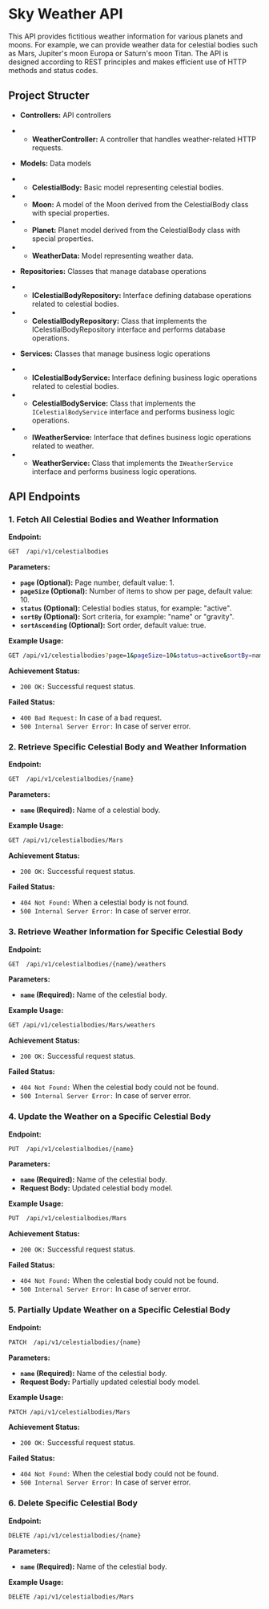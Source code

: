 # Sky Weather API

This API provides fictitious weather information for various planets and moons. For example, we can provide weather data for celestial bodies such as Mars, Jupiter's moon Europa or Saturn's moon Titan. The API is designed according to REST principles and makes efficient use of HTTP methods and status codes.

## Project Structer

- **Controllers:** API controllers
- - **WeatherController:** A controller that handles weather-related HTTP requests.

- **Models:** Data models
- - **CelestialBody:** Basic model representing celestial bodies.
- - **Moon:** A model of the Moon derived from the CelestialBody class with special properties.
- - **Planet:** Planet model derived from the CelestialBody class with special properties.
- - **WeatherData:** Model representing weather data.

- **Repositories:** Classes that manage database operations
- - **ICelestialBodyRepository:** Interface defining database operations related to celestial bodies.
- - **CelestialBodyRepository:** Class that implements the ICelestialBodyRepository interface and performs database operations.

- **Services:** Classes that manage business logic operations
- - **ICelestialBodyService:** Interface defining business logic operations related to celestial bodies.
- - **CelestialBodyService:** Class that implements the `ICelestialBodyService` interface and performs business logic operations.
- - **IWeatherService:** Interface that defines business logic operations related to weather.
- - **WeatherService:** Class that implements the `IWeatherService` interface and performs business logic operations.

## API Endpoints

### 1. Fetch All Celestial Bodies and Weather Information

**Endpoint:**
```bash
GET  /api/v1/celestialbodies
```

**Parameters:**
- **`page` (Optional):** Page number, default value: 1.
- **`pageSize` (Optional):** Number of items to show per page, default value: 10.
- **`status` (Optional):** Celestial bodies status, for example: "active".
- **`sortBy` (Optional):** Sort criteria, for example: "name" or "gravity".
- **`sortAscending` (Optional):** Sort order, default value: true.

**Example Usage:**
```bash
GET /api/v1/celestialbodies?page=1&pageSize=10&status=active&sortBy=name&sortAscending=true
```

**Achievement Status:**

- `200 OK:` Successful request status.

**Failed Status:**

- `400 Bad Request:` In case of a bad request.
- `500 Internal Server Error:` In case of server error.

### 2. Retrieve Specific Celestial Body and Weather Information

**Endpoint:**
```bash
GET  /api/v1/celestialbodies/{name}
```

**Parameters:**
- **`name` (Required):** Name of a celestial body.

**Example Usage:**
```bash
GET /api/v1/celestialbodies/Mars
```

**Achievement Status:**

- `200 OK:` Successful request status.

**Failed Status:**

- `404 Not Found:` When a celestial body is not found.
- `500 Internal Server Error:` In case of server error.

### 3. Retrieve Weather Information for Specific Celestial Body

**Endpoint:**
```bash
GET  /api/v1/celestialbodies/{name}/weathers
```

**Parameters:**
- **`name` (Required):** Name of the celestial body.

**Example Usage:**
```bash
GET /api/v1/celestialbodies/Mars/weathers
```
**Achievement Status:**

- `200 OK:` Successful request status.

**Failed Status:**

- `404 Not Found:` When the celestial body could not be found.
- `500 Internal Server Error:` In case of server error.

### 4. Update the Weather on a Specific Celestial Body

**Endpoint:**
```bash
PUT  /api/v1/celestialbodies/{name}
```

**Parameters:**
- **`name` (Required):** Name of the celestial body.
- **Request Body:** Updated celestial body model.

**Example Usage:**
```bash
PUT  /api/v1/celestialbodies/Mars
```

**Achievement Status:**

- `200 OK:` Successful request status.

**Failed Status:**

- `404 Not Found:` When the celestial body could not be found.
- `500 Internal Server Error:` In case of server error.

### 5. Partially Update Weather on a Specific Celestial Body

**Endpoint:**
```bash
PATCH  /api/v1/celestialbodies/{name}
```

**Parameters:**
- **`name` (Required):** Name of the celestial body.
- **Request Body:** Partially updated celestial body model.

**Example Usage:**
```bash
PATCH /api/v1/celestialbodies/Mars
```

**Achievement Status:**

- `200 OK:` Successful request status.

**Failed Status:**

- `404 Not Found:` When the celestial body could not be found.
- `500 Internal Server Error:` In case of server error.

### 6. Delete Specific Celestial Body

**Endpoint:**
```bash
DELETE /api/v1/celestialbodies/{name}
```

**Parameters:**
- **`name` (Required):** Name of the celestial body.

**Example Usage:**
```bash
DELETE /api/v1/celestialbodies/Mars
```